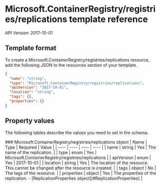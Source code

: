 # Microsoft.ContainerRegistry/registries/replications template reference
API Version: 2017-10-01
## Template format

To create a Microsoft.ContainerRegistry/registries/replications resource, add the following JSON to the resources section of your template.

```json
{
  "name": "string",
  "type": "Microsoft.ContainerRegistry/registries/replications",
  "apiVersion": "2017-10-01",
  "location": "string",
  "tags": {},
  "properties": {}
}
```
## Property values

The following tables describe the values you need to set in the schema.

<a id="Microsoft.ContainerRegistry/registries/replications" />
### Microsoft.ContainerRegistry/registries/replications object
|  Name | Type | Required | Value |
|  ---- | ---- | ---- | ---- |
|  name | string | Yes | The name of the replication. |
|  type | enum | Yes | Microsoft.ContainerRegistry/registries/replications |
|  apiVersion | enum | Yes | 2017-10-01 |
|  location | string | Yes | The location of the resource. This cannot be changed after the resource is created. |
|  tags | object | No | The tags of the resource. |
|  properties | object | Yes | The properties of the replication. - [ReplicationProperties object](#ReplicationProperties) |

